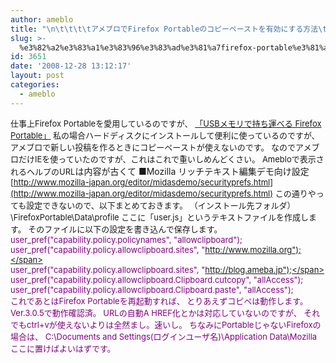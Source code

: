 ```yaml
---
author: ameblo
title: "\n\t\t\t\tアメブロでFirefox Portableのコピーペーストを有効にする方法\t\t"
slug: >-
  %e3%82%a2%e3%83%a1%e3%83%96%e3%83%ad%e3%81%a7firefox-portable%e3%81%ae%e3%82%b3%e3%83%94%e3%83%bc%e3%83%9a%e3%83%bc%e3%82%b9%e3%83%88%e3%82%92%e6%9c%89%e5%8a%b9%e3%81%ab%e3%81%99%e3%82%8b%e6%96%b9
id: 3651
date: '2008-12-28 13:12:17'
layout: post
categories:
  - ameblo
---
```


<font size="2">仕事上Firefox Portableを愛用しているのですが、 [「USBメモリで持ち運べる Firefox Portable」](http://www.forest.impress.co.jp/article/2008/06/20/firefoxportable3.html) 私の場合ハードディスクにインストールして便利に使っているのですが、 アメブロで新しい投稿を作るときにコピーペーストが使えないのです。 なのでアメブロだけIEを使っていたのですが、これはこれで重いしめんどくさい。 Amebloで表示されるヘルプのURL</font>は内容が古くて ■Mozilla リッチテキスト編集デモ向け設定 <font size="2">[http://www.mozilla-japan.org/editor/midasdemo/securityprefs.html](http://www.mozilla-japan.org/editor/midasdemo/securityprefs.html)</font> <font size="2">この通りやっても設定できないので、以下まとめておきます。 （インストール先フォルダ）\FirefoxPortable\Data\profile ここに「user.js」というテキストファイルを作成します。 そのファイルに以下の設定を書き込んで保存します。 <span style="color: rgb(128, 0, 128);">user_pref("capability.policy.policynames", "allowclipboard");</span>  
<span style="color: rgb(128, 0, 128);">user_pref("capability.policy.allowclipboard.sites", "http://www.mozilla.org");</span>  
<span style="color: rgb(128, 0, 128);">user_pref("capability.policy.allowclipboard.sites", "http://blog.ameba.jp");</span>  
<span style="color: rgb(128, 0, 128);">user_pref("capability.policy.allowclipboard.Clipboard.cutcopy", "allAccess");</span>  
<span style="color: rgb(128, 0, 128);">user_pref("capability.policy.allowclipboard.Clipboard.paste", "allAccess");</span>  
これであとはFirefox Portableを再起動すれば、 とりあえずコピペは動作します。Ver.3.0.5で動作確認済。 URLの自動A HREF化とかは対応していないのですが、 それでもctrl+vが使えないよりは全然まし。速いし。 ちなみにPortableじゃないFirefoxの場合は、 C:\Documents and Settings\(ログインユーザ名)\Application Data\Mozilla ここに置けばよいはずです。</font>